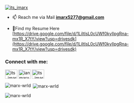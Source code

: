 
<p align="left"> <a href="https://twitter.com/its_imarx" target="blank"><img src="https://img.shields.io/twitter/follow/its_imarx?logo=twitter&style=for-the-badge" alt="its_imarx" /></a> </p>

- 📫 Reach me via Mail **imarx5277@gmail.com**

- 📄Find my Resume Here [https://drive.google.com/file/d/1LiltlsL0cUWf0kyllpgRna-mx1R_X7tY/view?usp=drivesdk](https://drive.google.com/file/d/1LiltlsL0cUWf0kyllpgRna-mx1R_X7tY/view?usp=drivesdk)

<h3 align="left">Connect with me:</h3>
<p align="left">
<a href="https://twitter.com/its_imarx" target="blank"><img align="center" src="https://raw.githubusercontent.com/rahuldkjain/github-profile-readme-generator/master/src/images/icons/Social/twitter.svg" alt="its_imarx" height="30" width="40" /></a>
<a href="https://linkedin.com/in/ian marx" target="blank"><img align="center" src="https://raw.githubusercontent.com/rahuldkjain/github-profile-readme-generator/master/src/images/icons/Social/linked-in-alt.svg" alt="ian marx" height="30" width="40" /></a>
<a href="https://instagram.com/its_imarx" target="blank"><img align="center" src="https://raw.githubusercontent.com/rahuldkjain/github-profile-readme-generator/master/src/images/icons/Social/instagram.svg" alt="its_imarx" height="30" width="40" /></a>
</p>

<p><img align="left" src="https://github-readme-stats.vercel.app/api/top-langs?username=  Marx-wrld&show_icons=true&locale=en&layout=compact" alt="marx-wrld" /></p>

<p>&nbsp;<img align="center" src="https://github-readme-stats.vercel.app/api?username=Marx-wrld&show_icons=true&locale=en" alt="marx-wrld" /></p>

<p><img align="center" src="https://github-readme-streak-stats.herokuapp.com/?user=marx-wrld&" alt="marx-wrld" /></p>
